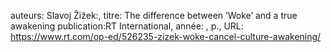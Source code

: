 auteurs: Slavoj Žižek:, 
titre: The difference between ‘Woke’ and a true awakening
publication:RT International, 
année: , 
p.,
URL: https://www.rt.com/op-ed/526235-zizek-woke-cancel-culture-awakening/

